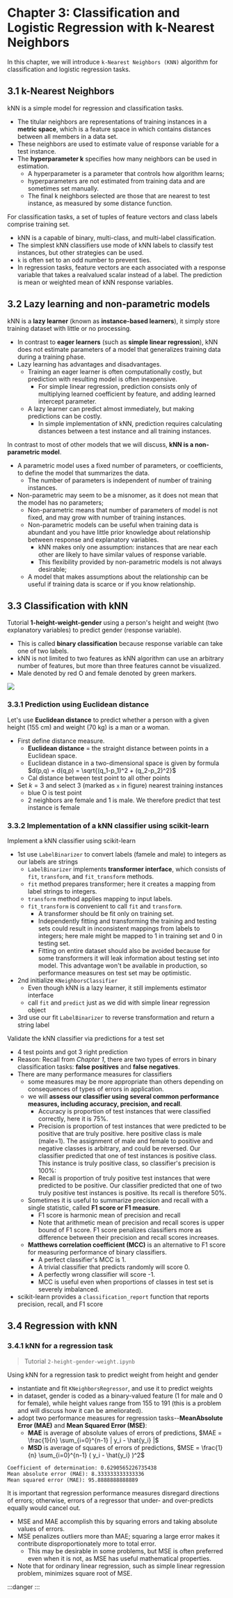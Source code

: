 # Chapter 3: Classification and Logistic Regression with k-Nearest Neighbors


In this chapter, we will introduce `k-Nearest Neighbors (KNN)` algorithm for classification and logistic regression tasks.


## 3.1 k-Nearest Neighbors

kNN is a simple model for regression and classification tasks.
- The titular neighbors are representations of training instances in a **metric space**, which is a feature space in which contains distances between all members in a data set.
- These neighbors are used to estimate value of response variable for a test instance.
- The **hyperparameter k** specifies how many neighbors can be used in estimation.
	- A hyperparameter is a parameter that controls how algorithm learns;
	- hyperparameters are not estimated from training data and are sometimes set manually.
	- The final k neighbors selected are those that are nearest to test instance, as measured by some distance function.

For classification tasks, a set of tuples of feature vectors and class labels comprise training set.
- kNN is a capable of binary, multi-class, and multi-label classification.
- The simplest kNN classifiers use mode of kNN labels to classify test instances, but other strategies can be used.
- `k` is often set to an odd number to prevent ties.
- In regression tasks, feature vectors are each associated with a response variable that takes a realvalued scalar instead of a label. The prediction is mean or weighted mean of kNN response variables.


## 3.2 Lazy learning and non-parametric models

kNN is a **lazy learner** (known as **instance-based learners**), it simply store training dataset with little or no processing.
- In contrast to **eager learners** (such as **simple linear regression**), kNN does not estimate parameters of a model that generalizes training data during a training phase.
- Lazy learning has advantages and disadvantages.
	- Training an eager learner is often computationally costly, but prediction with resulting model is often inexpensive.
		- For simple linear regression, prediction consists only of multiplying learned coefficient by feature, and adding learned intercept parameter.
	- A lazy learner can predict almost immediately, but making predictions can be costly.
		- In simple implementation of kNN, prediction requires calculating distances between a test instance and all training instances.

In contrast to most of other models that we will discuss, **kNN is a non-parametric model**.
- A parametric model uses a fixed number of parameters, or coefficients, to define the model that summarizes the data.
	- The number of parameters is independent of number of training instances.
- Non-parametric may seem to be a misnomer, as it does not mean that the model has no parameters;
	- Non-parametric means that number of parameters of model is not fixed, and may grow with number of training instances.
	- Non-parametric models can be useful when training data is abundant and you have little prior knowledge about relationship between response and explanatory variables.
		- kNN makes only one assumption: instances that are near each other are likely to have similar values of response variable.
		- This flexibility provided by non-parametric models is not always desirable;
	- A model that makes assumptions about the relationship can be useful if training data is scarce or if you know relationship.


## 3.3 Classification with kNN

Tutorial **1-height-weight-gender** using a person's height and weight (two explanatory variables) to predict gender (response variable).
- This is called **binary classification** because response variable can take one of two labels.
- kNN is not limited to two features as kNN algorithm can use an arbitrary number of features, but more than three features cannot be visualized.
- Male denoted by red O and female denoted by green markers.

![](1-height-weight-gender-plot.png)


### 3.3.1 Prediction using Euclidean distance

Let's use **Euclidean distance** to predict whether a person with a given height (155 cm) and weight (70 kg) is a man or a woman. 
- First define distance measure.
	- **Euclidean distance** = the straight distance between points in a Euclidean space. 
	- Euclidean distance in a two-dimensional space is given by formula $d(p,q) = d(q,p) = \sqrt{(q_1-p_1)^2 + (q_2-p_2)^2}$
	- Cal distance between test point to all other points
- Set $k=3$ and select 3 (marked as `x` in figure) nearest training instances
	- blue O is test point
	- 2 neighbors are female and 1 is male. We therefore predict that test instance is female


### 3.3.2 Implementation of a kNN classifier using scikit-learn

Implement a kNN classifier using scikit-learn
- 1st use `LabelBinarizer` to convert labels (famele and male) to integers as our labels are strings 
	- `LabelBinarizer` implements **transformer interface**, which consists of `fit`, `transform`, and `fit_transform` methods.
	- `fit` method prepares transformer; here it creates a mapping from label strings to integers.
	- `transform` method applies mapping to input labels.
	- `fit_transform` is convenient to call `fit` and `transform`.
		- A transformer should be fit only on training set.
		- Independently fitting and transforming the training and testing sets could result in inconsistent mappings from labels to integers; here male might be mapped to 1 in training set and 0 in testing set.
		- Fitting on entire dataset should also be avoided because for some transformers it will leak information about testing set into model. This advantage won't be available in production, so performance measures on test set may be optimistic.
- 2nd initialize `KNeighborsClassifier`
	- Even though kNN is a lazy learner, it still implements estimator interface
	- call `fit` and `predict` just as we did with simple linear regression object
- 3rd use our fit `LabelBinarizer` to reverse transformation and return a string label

Validate the kNN classifier via predictions for a test set
- 4 test points and got 3 right prediction
- Reason: Recall from *Chapter 1*, there are two types of errors in binary classification tasks: **false positives** and **false negatives**.
- There are many performance measures for classifiers
	- some measures may be more appropriate than others depending on consequences of types of errors in application.
	- we will **assess our classifier using several common performance measures, including accuracy, precision, and recall**.
		- Accuracy is proportion of test instances that were classified correctly, here it is 75%.
		- Precision is proportion of test instances that were predicted to be positive that are truly positive. here positive class is male (male=1). The assignment of male and female to positive and negative classes is arbitrary, and could be reversed. Our classifier predicted that one of test instances is positive class. This instance is truly positive class, so classifier's precision is 100%:
		- Recall is proportion of truly positive test instances that were predicted to be positive. Our classifier predicted that one of two truly positive test instances is positive. Its recall is therefore 50%.
	- Sometimes it is useful to summarize precision and recall with a single statistic, called **F1 score or F1 measure**. 
		- F1 score is harmonic mean of precision and recall
		- Note that arithmetic mean of precision and recall scores is upper bound of F1 score. F1 score penalizes classifiers more as difference between their precision and recall scores increases. 
	- **Matthews correlation coefficient (MCC)** is an alternative to F1 score for measuring performance of binary classifiers.
		- A perfect classifier's MCC is 1.
		- A trivial classifier that predicts randomly will score 0.
		- A perfectly wrong classifier will score -1.
		- MCC is useful even when proportions of classes in test set is severely imbalanced.
- scikit-learn provides a `classification_report` function that reports precision, recall, and F1 score


## 3.4 Regression with kNN


### 3.4.1 kNN for a regression task

> Tutorial `2-height-gender-weight.ipynb`

Using kNN for a regression task to predict weight from height and gender
- instantiate and fit `KNeighborsRegressor`, and use it to predict weights
- in dataset, gender is coded as a binary-valued feature (1 for male and 0 for female), while height values range from 155 to 191 (this is a problem and will discuss how it can be ameliorated).
- adopt two performance measures for regression tasks--**MeanAbsolute Error (MAE)** and **Mean Squared Error (MSE)**:
	- **MAE** is average of absolute values of errors of predictions, $MAE = \frac{1}{n} \sum_{i=0}^{n-1} | y_i - \hat{y_i} |$
	- **MSD** is average of squares of errors of predictions, $MSE = \frac{1}{n} \sum_{i=0}^{n-1} ( y_i - \hat{y_i} )^2$

```
Coefficient of determination: 0.6290565226735438
Mean absolute error (MAE): 8.333333333333336
Mean squared error (MAE): 95.8888888888889
```

It is important that regression performance measures disregard directions of errors; otherwise, errors of a regressor that under- and over-predicts equally would cancel out.
- MSE and MAE accomplish this by squaring errors and taking absolute values of errors.
- MSE penalizes outliers more than MAE; squaring a large error makes it contribute disproportionately more to total error.
	- This may be desirable in some problems, but MSE is often preferred even when it is not, as MSE has useful mathematical properties.
- Note that for ordinary linear regression, such as simple linear regression problem, minimizes square root of MSE.



:::danger
:::
